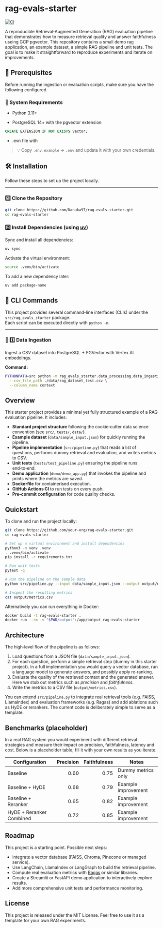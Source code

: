 # rag-evals-starter

[![CI](https://github.com/your-org/rag-evals-starter/actions/workflows/ci.yml/badge.svg)](https://github.com/your-org/rag-evals-starter/actions/workflows/ci.yml)

A reproducible Retrieval‑Augmented Generation (RAG) evaluation pipeline that demonstrates how to measure retrieval quality and answer faithfulness useing GCP pgvector.  This repository contains a small demo rag application, an example dataset, a simple RAG pipeline and unit tests.  The goal is to make it straightforward to reproduce experiments and iterate on improvements.

## 🚀 Prerequisites

Before running the ingestion or evaluation scripts, make sure you have the following configured.

### 🧩 System Requirements
* Python 3.11+

* PostgreSQL 14+ with the pgvector extension

```sql
CREATE EXTENSION IF NOT EXISTS vector;
```
* .evn file with 
> 💡 Copy `.env.example` → `.env` and update it with your own credentials.

## 🛠️ Installation

Follow these steps to set up the project locally.

---

### 1️⃣ Clone the Repository

```bash
git clone https://github.com/Danuka97/rag-evals-starter.git
cd rag-evals-starter
```
### 2️⃣ Install Dependencies (using [uv](https://github.com/astral-sh/uv))

Sync and install all dependencies:

```bash
uv sync
```
Activate the virtual environment:

```bash
source .venv/bin/activate
```
To add a new dependency later:
```bash
uv add package-name
```

## 🧠 CLI Commands

This project provides several command-line interfaces (CLIs) under the `src/rag_evals_starter` package.  
Each script can be executed directly with `python -m`.

---

### 🧩 1️⃣ Data Ingestion

Ingest a CSV dataset into PostgreSQL + PGVector with Vertex AI embeddings.

**Command:**

```bash
PYTHONPATH=src python -m rag_evals_starter.data_processing.data_ingestion \
  --csv_file_path ./data/rag_dataset_test.csv \
  --column_name context
```

## Overview

This starter project provides a minimal yet fully structured example of a RAG evaluation pipeline.  It includes:

* **Standard project structure** following the cookie‑cutter data science convention (see `src/`, `tests/`, `data/`).
* **Example dataset** (`data/sample_input.json`) for quickly running the pipeline.
* **Pipeline implementation** (`src/pipeline.py`) that reads a list of questions, performs dummy retrieval and evaluation, and writes metrics to CSV.
* **Unit tests** (`tests/test_pipeline.py`) ensuring the pipeline runs end‑to‑end.
* **Demo application** (`demo/demo_app.py`) that invokes the pipeline and prints where the metrics are saved.
* **Dockerfile** for containerised execution.
* **GitHub Actions CI** to run tests on every push.
* **Pre‑commit configuration** for code quality checks.

## Quickstart

To clone and run the project locally:

```bash
git clone https://github.com/your-org/rag-evals-starter.git
cd rag-evals-starter

# Set up a virtual environment and install dependencies
python3 -m venv .venv
. .venv/bin/activate
pip install -r requirements.txt

# Run unit tests
pytest -q

# Run the pipeline on the sample data
python src/pipeline.py --input data/sample_input.json --output output/metrics.csv

# Inspect the resulting metrics
cat output/metrics.csv
```

Alternatively you can run everything in Docker:

```bash
docker build -t rag-evals-starter .
docker run --rm -v "$PWD/output":/app/output rag-evals-starter
```

## Architecture

The high‑level flow of the pipeline is as follows:

1. Load questions from a JSON file (`data/sample_input.json`).
2. For each question, perform a simple retrieval step (dummy in this starter project).  In a full implementation you would query a vector database, run a language model to generate answers, and possibly apply re‑ranking.
3. Evaluate the quality of the retrieved context and the generated answer.  Here we stub out metrics such as *precision* and *faithfulness*.
4. Write the metrics to a CSV file (`output/metrics.csv`).

You can extend `src/pipeline.py` to integrate real retrieval tools (e.g. FAISS, LlamaIndex) and evaluation frameworks (e.g. Ragas) and add ablations such as HyDE or rerankers.  The current code is deliberately simple to serve as a template.

## Benchmarks (placeholder)

In a real RAG system you would experiment with different retrieval strategies and measure their impact on precision, faithfulness, latency and cost.  Below is a placeholder table; fill it with your own results as you iterate.

| Configuration            | Precision | Faithfulness | Notes                  |
|--------------------------|----------:|-------------:|------------------------|
| Baseline                 |     0.60  |         0.75 | Dummy metrics only     |
| Baseline + HyDE          |     0.68  |         0.79 | Example improvement    |
| Baseline + Reranker      |     0.65  |         0.82 | Example improvement    |
| HyDE + Reranker Combined |     0.72  |         0.85 | Example improvement    |

## Roadmap

This project is a starting point.  Possible next steps:

* Integrate a vector database (FAISS, Chroma, Pinecone or managed service).
* Use LangChain, LlamaIndex or LangGraph to build the retrieval pipeline.
* Compute real evaluation metrics with [Ragas](https://github.com/explodinggradients/ragas) or similar libraries.
* Create a Streamlit or FastAPI demo application to interactively explore results.
* Add more comprehensive unit tests and performance monitoring.

## License

This project is released under the MIT License.  Feel free to use it as a template for your own RAG experiments.
